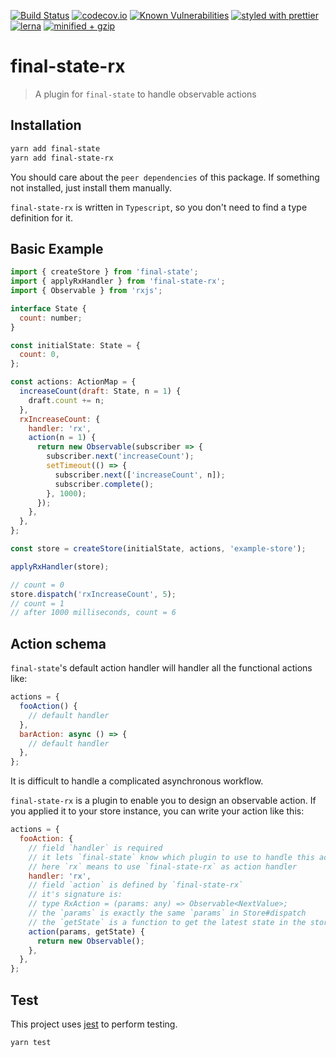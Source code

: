 [![Build Status](https://travis-ci.com/final-state/final-state-monorepo.svg?branch=master)](https://travis-ci.com/final-state/final-state-monorepo)
[![codecov.io](https://codecov.io/gh/final-state/final-state-monorepo/branch/master/graph/badge.svg)](https://codecov.io/gh/final-state/final-state-monorepo)
[![Known Vulnerabilities](https://snyk.io/test/github/final-state/final-state-monorepo/badge.svg)](https://snyk.io/test/github/final-state/final-state-monorepo)
[![styled with prettier](https://img.shields.io/badge/styled_with-prettier-ff69b4.svg)](https://github.com/prettier/prettier)
[![lerna](https://img.shields.io/badge/maintained%20with-lerna-cc00ff.svg)](https://lerna.js.org/)
[![minified + gzip](https://badgen.net/bundlephobia/minzip/final-state-rx@2.0.0-alpha.0)](https://bundlephobia.com/result?p=final-state-rx@2.0.0-alpha.0)

# final-state-rx

> A plugin for `final-state` to handle observable actions

## Installation

```bash
yarn add final-state
yarn add final-state-rx
```

You should care about the `peer dependencies` of this package. If something not installed, just install them manually.

`final-state-rx` is written in `Typescript`, so you don't need to find a type definition for it.

## Basic Example

```javascript
import { createStore } from 'final-state';
import { applyRxHandler } from 'final-state-rx';
import { Observable } from 'rxjs';

interface State {
  count: number;
}

const initialState: State = {
  count: 0,
};

const actions: ActionMap = {
  increaseCount(draft: State, n = 1) {
    draft.count += n;
  },
  rxIncreaseCount: {
    handler: 'rx',
    action(n = 1) {
      return new Observable(subscriber => {
        subscriber.next('increaseCount');
        setTimeout(() => {
          subscriber.next(['increaseCount', n]);
          subscriber.complete();
        }, 1000);
      });
    },
  },
};

const store = createStore(initialState, actions, 'example-store');

applyRxHandler(store);

// count = 0
store.dispatch('rxIncreaseCount', 5);
// count = 1
// after 1000 milliseconds, count = 6
```

## Action schema

`final-state`'s default action handler will handler all the functional actions like:

```javascript
actions = {
  fooAction() {
    // default handler
  },
  barAction: async () => {
    // default handler
  },
};
```

It is difficult to handle a complicated asynchronous workflow.

`final-state-rx` is a plugin to enable you to design an observable action. If you applied it to your store instance, you can write your action like this:

```javascript
actions = {
  fooAction: {
    // field `handler` is required
    // it lets `final-state` know which plugin to use to handle this action
    // here `rx` means to use `final-state-rx` as action handler
    handler: 'rx',
    // field `action` is defined by `final-state-rx`
    // it's signature is:
    // type RxAction = (params: any) => Observable<NextValue>;
    // the `params` is exactly the same `params` in Store#dispatch
    // the `getState` is a function to get the latest state in the store
    action(params, getState) {
      return new Observable();
    },
  },
};
```

## Test

This project uses [jest](https://jestjs.io/) to perform testing.

```bash
yarn test
```
